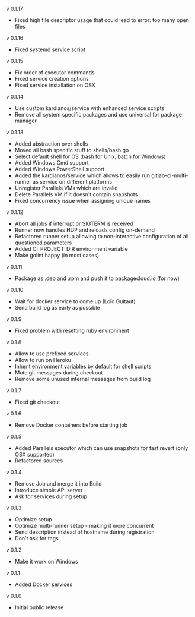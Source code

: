 v 0.1.17
- Fixed high file descriptor usage that could lead to error: too many open files

v 0.1.16
- Fixed systemd service script

v 0.1.15
- Fix order of executor commands
- Fixed service creation options
- Fixed service installation on OSX

v 0.1.14
- Use custom kardianos/service with enhanced service scripts
- Remove all system specific packages and use universal for package manager

v 0.1.13
- Added abstraction over shells
- Moved all bash specific stuff to shells/bash.go
- Select default shell for OS (bash for Unix, batch for Windows)
- Added Windows Cmd support
- Added Windows PowerShell support
- Added the kardianos/service which allows to easily run gitlab-ci-multi-runner as service on different platforms
- Unregister Parallels VMs which are invalid
- Delete Parallels VM if it doesn't contain snapshots
- Fixed concurrency issue when assigning unique names

v 0.1.12
- Abort all jobs if interrupt or SIGTERM is received
- Runner now handles HUP and reloads config on-demand
- Refactored runner setup allowing to non-interactive configuration of all questioned parameters
- Added CI_PROJECT_DIR environment variable
- Make golint happy (in most cases)

v 0.1.11
- Package as .deb and .rpm and push it to packagecloud.io (for now)

v 0.1.10
- Wait for docker service to come up (Loïc Guitaut)
- Send build log as early as possible

v 0.1.9
- Fixed problem with resetting ruby environment

v 0.1.8
- Allow to use prefixed services
- Allow to run on Heroku
- Inherit environment variables by default for shell scripts
- Mute git messages during checkout
- Remove some unused internal messages from build log

v 0.1.7
- Fixed git checkout

v 0.1.6
- Remove Docker containers before starting job

v 0.1.5
- Added Parallels executor which can use snapshots for fast revert (only OSX supported)
- Refactored sources

v 0.1.4
- Remove Job and merge it into Build
- Introduce simple API server
- Ask for services during setup

v 0.1.3
- Optimize setup
- Optimize multi-runner setup - making it more concurrent
- Send description instead of hostname during registration
- Don't ask for tags

v 0.1.2
- Make it work on Windows

v 0.1.1
- Added Docker services

v 0.1.0
- Initial public release
